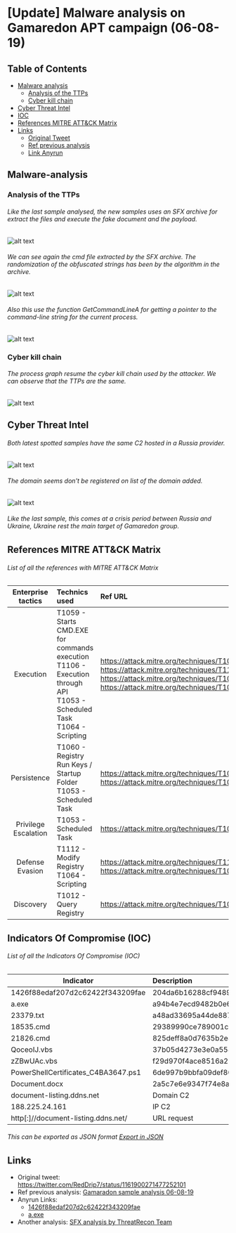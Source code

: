# [Update] Malware analysis on Gamaredon APT campaign (06-08-19)
## Table of Contents
* [Malware analysis](#Malware-analysis)
  + [Analysis of the TTPs](#Initial-vector)
  + [Cyber kill chain](#Initial-vector)
* [Cyber Threat Intel](#Cyber-Kill-Chain)
* [IOC](#IOC)
* [References MITRE ATT&CK Matrix](#Ref-MITRE-ATTACK)
* [Links](#Links)
  + [Original Tweet](#Original-Tweet)
  + [Ref previous analysis](#Documents)
  + [Link Anyrun](#Links-Anyrun)

## Malware-analysis <a name="Malware-analysis"></a>
### Analysis of the TTPs <a name="Initial-vector"></a>
###### Like the last sample analysed, the new samples uses an SFX archive for extract the files and execute the fake document and the payload.
![alt text](https://raw.githubusercontent.com/StrangerealIntel/CyberThreatIntel/master/Russia/APT/Gamaredon/16-08-19/Images/SFX.png "SFX startup")
###### We can see again the cmd file extracted by the SFX archive. The randomization of the obfuscated strings has been by the algorithm in the archive.
![alt text](https://raw.githubusercontent.com/StrangerealIntel/CyberThreatIntel/master/Russia/APT/Gamaredon/16-08-19/Images/CMD.PNG "Extraction cmd file")
###### Also this use the function GetCommandLineA for getting a pointer to the command-line string for the current process.
![alt text](https://raw.githubusercontent.com/StrangerealIntel/CyberThreatIntel/master/Russia/APT/Gamaredon/16-08-19/Images/command.PNG "Commandline function")

### Cyber kill chain <a name="Cyber-Kill-Chain"></a>

###### The process graph resume the cyber kill chain used by the attacker. We can observe that the TTPs are the same.
![alt text](https://raw.githubusercontent.com/StrangerealIntel/CyberThreatIntel/master/Russia/APT/Gamaredon/16-08-19/Images/cyber.PNG "Cyber kill chain")
## Cyber Threat Intel <a name="Cyber-Threat-Intel"></a>

###### Both latest spotted samples have the same C2 hosted in a Russia provider.
![alt text](https://raw.githubusercontent.com/StrangerealIntel/CyberThreatIntel/master/Russia/APT/Gamaredon/16-08-19/Images/IP.png "IP informations")
###### The domain seems don't be registered on list of the domain added.
![alt text](https://raw.githubusercontent.com/StrangerealIntel/CyberThreatIntel/master/Russia/APT/Gamaredon/16-08-19/Images/query.PNG "Query WHOIS")
###### Like the last sample, this comes at a crisis period between Russia and Ukraine, Ukraine rest the main target of Gamaredon group.
## References MITRE ATT&CK Matrix <a name="Ref-MITRE-ATTACK"></a>
###### List of all the references with MITRE ATT&CK Matrix

|Enterprise tactics|Technics used|Ref URL|
| :---------------: |:-------------| :------------- |
|Execution|T1059 - Starts CMD.EXE for commands execution<br>T1106 - Execution through API<br>T1053 - Scheduled Task<br>T1064 - Scripting|https://attack.mitre.org/techniques/T1059<br>https://attack.mitre.org/techniques/T1106<br>https://attack.mitre.org/techniques/T1053<br>https://attack.mitre.org/techniques/T1064|
|Persistence|T1060 - Registry Run Keys / Startup Folder<br>T1053 - Scheduled Task|https://attack.mitre.org/techniques/T1060<br>https://attack.mitre.org/techniques/T1053|
|Privilege Escalation|T1053 - Scheduled Task|https://attack.mitre.org/techniques/T1053|
|Defense Evasion|T1112 - Modify Registry<br> T1064 - Scripting|https://attack.mitre.org/techniques/T1112<br>https://attack.mitre.org/techniques/T1064|
|Discovery|T1012 - Query Registry|https://attack.mitre.org/techniques/T1012|

## Indicators Of Compromise (IOC) <a name="IOC"></a>

###### List of all the Indicators Of Compromise (IOC)
| Indicator     | Description|
| ------------- |:-------------|
|1426f88edaf207d2c62422f343209fae|204da6b16288cf94890ab036836a27a8163bef259092b3eb21c99e52144256e8|
|a.exe|a94b4e7ecd9482b0e610b2521727715d1d401d775617512514bdd2e0b9351e06|
|23379.txt|a48ad33695a44de887bba8f2f3174fd8fb01a46a19e3ec9078b0118647ccf599|
|18535.cmd|29389990ce789001c337e98abd3ff49b3c80dd34e66033c62732e4af89e13f4f|
|21826.cmd|825deff8a0d7635b2e45ac2d7ad09c80e45cd380a0e54831910e0bb62063d20b|
|QoceoIJ.vbs|37b05d4273e3e0a558d431ed3cc443d2a93001b121c4aae9fc8f9778a5578316|
|zZBwUAc.vbs|f29d970f4ace8516a254515be3b3adf14ebf9651c0ee1aecaddd68a3d12c0315|
|PowerShellCertificates_C4BA3647.ps1|6de997b9bbfa09def80109108def78a42bc16820c681d12210011ea5d1a86321|
|Document.docx|2a5c7e6e9347f74e8a5d288274117cb638ff0305a3e46813d64316f869d5e7ec|
|document-listing.ddns.net|Domain C2|
|188.225.24.161|IP C2|
|http[:]//document-listing.ddns.net/|URL request|

###### This can be exported as JSON format [Export in JSON](https://raw.githubusercontent.com/StrangerealIntel/CyberThreatIntel/master/Russia/APT/Gamaredon/16-08-19/IOC_Gamaredon_16-08-19.json)

## Links <a name="Links"></a>

* Original tweet: https://twitter.com/RedDrip7/status/1161900271477252101 <a name="Original-Tweet"></a>
* Ref previous analysis: [Gamaradon sample analysis 06-08-19](https://github.com/StrangerealIntel/CyberThreatIntel/blob/master/Russia/APT/Gamaredon/06-08-19/Malware%20analysis%2006-08-19.md)<a name="Documents"></a>
* Anyrun Links: <a name="Links-Anyrun"></a>
  + [1426f88edaf207d2c62422f343209fae](https://app.any.run/tasks/8b718d6a-04c4-44fc-9afd-e0cffd1b626a)
  + [a.exe](https://app.any.run/tasks/58d83fbe-36c9-4fad-9e21-9140207b6152)
* Another analysis: [SFX analysis by ThreatRecon Team](https://threatrecon.nshc.net/2019/06/25/sectorc08-multi-layered-sfx-recent-campaigns-target-ukraine/)













